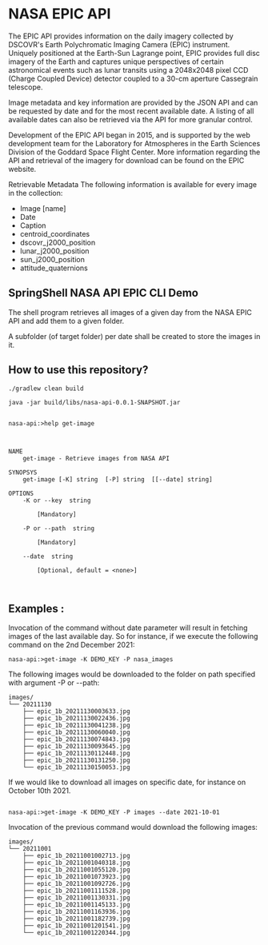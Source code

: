 # NASA EPIC API
The EPIC API provides information on the daily imagery collected by DSCOVR's Earth Polychromatic Imaging Camera (EPIC) instrument. Uniquely positioned at the Earth-Sun Lagrange point, EPIC provides full disc imagery of the Earth and captures unique perspectives of certain astronomical events such as lunar transits using a 2048x2048 pixel CCD (Charge Coupled Device) detector coupled to a 30-cm aperture Cassegrain telescope.

Image metadata and key information are provided by the JSON API and can be requested by date and for the most recent available date. A listing of all available dates can also be retrieved via the API for more granular control.

Development of the EPIC API began in 2015, and is supported by the web development team for the Laboratory for Atmospheres in the Earth Sciences Division of the Goddard Space Flight Center. More information regarding the API and retrieval of the imagery for download can be found on the EPIC website.

Retrievable Metadata
The following information is available for every image in the collection:

 - Image [name]
 - Date
 - Caption
 - centroid_coordinates
 - dscovr_j2000_position
 - lunar_j2000_position
 - sun_j2000_position
 - attitude_quaternions

## SpringShell NASA API EPIC CLI Demo

The shell program  retrieves all images of a given day from the NASA EPIC API and add
them to a given folder.

A subfolder (of target folder) per date shall be created to store the images in it.

## How to use this repository?

```
./gradlew clean build

java -jar build/libs/nasa-api-0.0.1-SNAPSHOT.jar

```

```

nasa-api:>help get-image



NAME
	get-image - Retrieve images from NASA API

SYNOPSYS
	get-image [-K] string  [-P] string  [[--date] string]  

OPTIONS
	-K or --key  string
		
		[Mandatory]

	-P or --path  string
		
		[Mandatory]

	--date  string
		
		[Optional, default = <none>]

 

```

## Examples :

Invocation of the command without date parameter will result in fetching images of the last available day.
So for instance, if we execute  the following command on the 2nd December 2021:  
```
nasa-api:>get-image -K DEMO_KEY -P nasa_images
```

The following images would be downloaded to the folder on path specified with argument -P or --path:  
```
images/
└── 20211130
    ├── epic_1b_20211130003633.jpg
    ├── epic_1b_20211130022436.jpg
    ├── epic_1b_20211130041238.jpg
    ├── epic_1b_20211130060040.jpg
    ├── epic_1b_20211130074843.jpg
    ├── epic_1b_20211130093645.jpg
    ├── epic_1b_20211130112448.jpg
    ├── epic_1b_20211130131250.jpg
    └── epic_1b_20211130150053.jpg
```

If we would like to download all images on specific date, for instance on October 10th 2021. 

```

nasa-api:>get-image -K DEMO_KEY -P images --date 2021-10-01
```
Invocation of the previous command would  download the following images: 
```
images/
└── 20211001
    ├── epic_1b_20211001002713.jpg
    ├── epic_1b_20211001040318.jpg
    ├── epic_1b_20211001055120.jpg
    ├── epic_1b_20211001073923.jpg
    ├── epic_1b_20211001092726.jpg
    ├── epic_1b_20211001111528.jpg
    ├── epic_1b_20211001130331.jpg
    ├── epic_1b_20211001145133.jpg
    ├── epic_1b_20211001163936.jpg
    ├── epic_1b_20211001182739.jpg
    ├── epic_1b_20211001201541.jpg
    └── epic_1b_20211001220344.jpg
```


